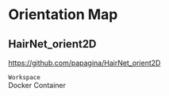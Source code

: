 # Orientation Map

## HairNet_orient2D
https://github.com/papagina/HairNet_orient2D

```Workspace``` <br>
Docker Container 
